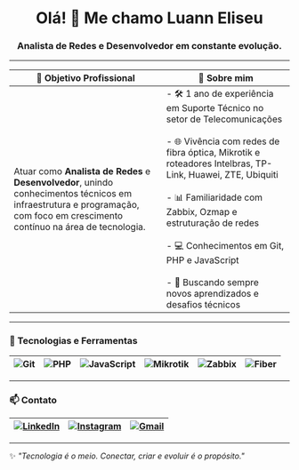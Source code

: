 <h1 align="center">Olá! 👋 Me chamo Luann Eliseu</h1>
<h3 align="center">Analista de Redes e Desenvolvedor em constante evolução.</h3>

---

| 🎯 **Objetivo Profissional** | 📌 **Sobre mim** |
|------------------------------|------------------|
| Atuar como **Analista de Redes** e **Desenvolvedor**, unindo conhecimentos técnicos em infraestrutura e programação, com foco em crescimento contínuo na área de tecnologia. | - 🛠️ 1 ano de experiência em Suporte Técnico no setor de Telecomunicações<br><br>- 🌐 Vivência com redes de fibra óptica, Mikrotik e roteadores Intelbras, TP-Link, Huawei, ZTE, Ubiquiti<br><br>- 📊 Familiaridade com Zabbix, Ozmap e estruturação de redes<br><br>- 💻 Conhecimentos em Git, PHP e JavaScript<br><br>- 🚀 Buscando sempre novos aprendizados e desafios técnicos |

---

### 🧰 Tecnologias e Ferramentas

| ![Git](https://img.shields.io/badge/Git-F05032?style=for-the-badge&logo=git&logoColor=white) | ![PHP](https://img.shields.io/badge/PHP-777BB4?style=for-the-badge&logo=php&logoColor=white) | ![JavaScript](https://img.shields.io/badge/JavaScript-F7DF1E?style=for-the-badge&logo=javascript&logoColor=black) | ![Mikrotik](https://img.shields.io/badge/Mikrotik-EA4C89?style=for-the-badge&logo=networkx&logoColor=white) | ![Zabbix](https://img.shields.io/badge/Zabbix-CC0000?style=for-the-badge&logo=zabbix&logoColor=white) | ![Fiber](https://img.shields.io/badge/Fibra-Optica-blue?style=for-the-badge) |
|--------------------------------------------------------------------------------------------|---------------------------------------------------------------------------------------------|------------------------------------------------------------------------------------------------|------------------------------------------------------------------------------------------------|----------------------------------------------------------------------------------------------|-------------------------------------------------------------------------------------|

---

### 📫 Contato

| [![LinkedIn](https://img.shields.io/badge/LinkedIn-0A66C2?style=for-the-badge&logo=linkedin&logoColor=white)](https://www.linkedin.com/in/luann-eliseu-santos-da-silva-5a6b44279/) | [![Instagram](https://img.shields.io/badge/Instagram-E4405F?style=for-the-badge&logo=instagram&logoColor=white)](https://www.instagram.com/luanh.png) | [![Gmail](https://img.shields.io/badge/Gmail-D14836?style=for-the-badge&logo=gmail&logoColor=white)](mailto:luaeliseu@gmail.com) |
|----------------------------------------------------------------------------------------------------------------------------------------|----------------------------------------------------------------------------------------------------------------|-----------------------------------------------------------------------------------------------------|

---

✨ _"Tecnologia é o meio. Conectar, criar e evoluir é o propósito."_
